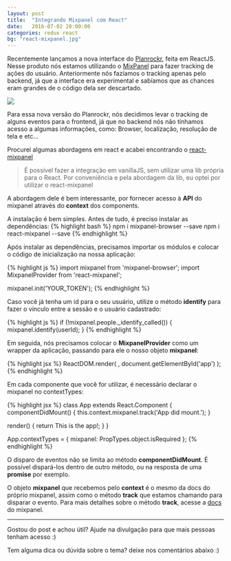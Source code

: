```yaml
---
layout: post
title:  "Integrando Mixpanel com React"
date:   2016-07-02 20:00:00
categories: redux react
bg: "react-mixpanel.jpg"
---
```

Recentemente lançamos a nova interface do [Planrockr](http://planrockr.com/),
feita em ReactJS. Nesse produto nós estamos utilizando o
[MixPanel](https://mixpanel.com/) para fazer tracking de ações do usuário.
Anteriormente nós fazíamos o tracking apenas pelo backend, já que a interface
era experimental e sabíamos que as chances eram grandes de o código dela ser
descartado.

![](https://d262ilb51hltx0.cloudfront.net/max/800/1*aw4IJt8TzFe9PimVPZxoYw.jpeg)

Para essa nova versão do Planrockr, nós decidimos levar o tracking de alguns
eventos para o frontend, já que no backend nós não tínhamos acesso a algumas
informações, como: Browser, localização, resolução de tela e etc…

Procurei algumas abordagens em react e acabei encontrando o
[react-mixpanel](https://www.npmjs.com/package/react-mixpanel)

> É possível fazer a integração em vanillaJS, sem utilizar uma lib própria para o
> React. Por conveniência e pela abordagem da lib, eu optei por utilizar o
react-mixpanel

A abordagem dele é bem interessante, por fornecer acesso à **API** do mixpanel
através do **context** dos components.

A instalação é bem simples. Antes de tudo, é preciso instalar as dependências:
{% highlight bash %}
npm i mixpanel-browser --save
npm i react-mixpanel --save
{% endhighlight %}

Após instalar as dependências, precisamos importar os módulos e colocar o código
de inicialização na nossa aplicação:

{% highlight js %}
import mixpanel from 'mixpanel-browser';
import MixpanelProvider from 'react-mixpanel';

mixpanel.init('YOUR_TOKEN');
{% endhighlight %}

Caso você já tenha um id para o seu usuário, utilize o método **identify** para
fazer o vínculo entre a sessão e o usuário cadastrado:

{% highlight js %}
if (!mixpanel.people._identify_called()) {
  mixpanel.identify(userId);
}
{% endhighlight %}

Em seguida, nós precisamos colocar o **MixpanelProvider** como um wrapper da
aplicação, passando para ele o nosso objeto **mixpanel**:

{% highlight jsx %}
ReactDOM.render(
  <MixpanelProvider mixpanel={mixpanel}>
    <App/>
  </MixpanelProvider>,
  document.getElementById('app')
);
{% endhighlight %}

Em cada componente que você for utilizar, é necessário declarar o mixpanel no
contextTypes:

{% highlight jsx %}
class App extends React.Component {
  componentDidMount() {
    this.context.mixpanel.track('App did mount.');
  }

  render() {
    return <span>This is the app!</span>;
  }
}

App.contextTypes = {
  mixpanel: PropTypes.object.isRequired
};
{% endhighlight %}

O disparo de eventos não se limita ao método **componentDidMount**. É possível
dispará-los dentro de outro método, ou na resposta de uma **promise** por
exemplo.

O objeto **mixpanel** que recebemos pelo **context** é o mesmo da docs do
próprio mixpanel, assim como o método **track** que estamos chamando para
disparar o evento. Para mais detalhes sobre o método **track**, acesse a
[docs](https://mixpanel.com/help/reference/javascript) do mixpanel.

*****

Gostou do post e achou útil? Ajude na divulgação para que mais pessoas tenham acesso :)

Tem alguma dica ou dúvida sobre o tema? deixe nos comentários abaixo :)

